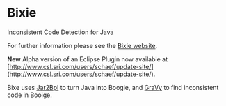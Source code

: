 Bixie
=====

Inconsistent Code Detection for Java

For further information please see the [Bixie website](http://csl.sri.com/projects/bixie/).

**New** Alpha version of an Eclipse Plugin now available at [http://www.csl.sri.com/users/schaef/update-site/](http://www.csl.sri.com/users/schaef/update-site/).

Bixe uses [Jar2Bpl](https://github.com/martinschaef/jar2bpl) to turn Java into Boogie, and [GraVy](https://github.com/martinschaef/gravy) to find inconsistent code in Booige.
